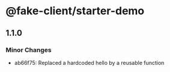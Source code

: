 # @fake-client/starter-demo

## 1.1.0

### Minor Changes

- ab66f75: Replaced a hardcoded hello by a reusable function

